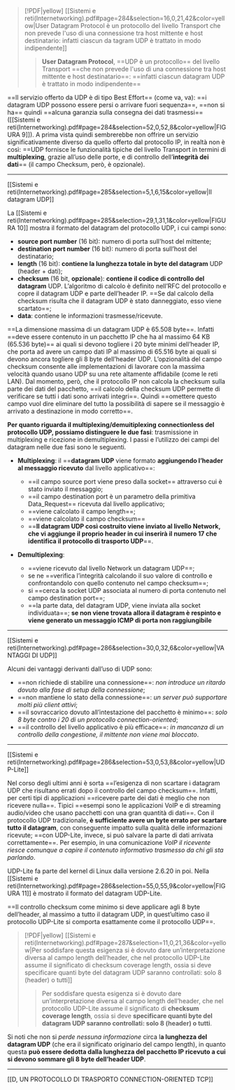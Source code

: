 
> [!PDF|yellow] [[Sistemi e reti(Internetworking).pdf#page=284&selection=16,0,21,42&color=yellow|User Datagram Protocol è un protocollo del livello Transport che non prevede l'uso di una connessione tra host mittente e host destinatario: infatti ciascun da tagram UDP è trattato in modo indipendente]]
> > **User Datagram Protocol**, ==UDP è un protocollo== del livello Transport ==che non prevede l'uso di una connessione tra host mittente e host destinatario==: ==infatti ciascun datagram UDP è trattato in modo indipendente==

==ll servizio offerto da UDP è di tipo Best Effort== (come va, va): ==i datagram UDP possono essere persi o arrivare fuori sequenza==, ==non si ha== quindi ==alcuna garanzia sulla consegna dei dati trasmessi== ([[Sistemi e reti(Internetworking).pdf#page=284&selection=52,0,52,8&color=yellow|FIGURA 9]]). A prima vista quindi sembrerebbe non offrire un servizio significativamente diverso da quello offerto dal protocollo IP, in realtà non è così: ==UDP fornisce le funzionalità tipiche del livello Transport in termini di **multiplexing**, grazie all’uso delle porte, e di controllo dell’**integrità dei dati**== (il campo Checksum, però, è opzionale).

---
[[Sistemi e reti(Internetworking).pdf#page=285&selection=5,1,6,15&color=yellow|II datagram UDP]]

La [[Sistemi e reti(Internetworking).pdf#page=285&selection=29,1,31,1&color=yellow|FIGURA 10]] mostra il formato del datagram del protocollo UDP, i cui campi sono:
- **source port number** (16 bit): numero di porta sull'host del mittente;
- **destination port number** (16 bit): numero di porta sull’host del destinatario;
- **length** (16 bit): **contiene la lunghezza totale in byte del datagram** UDP (header + dati); 
- **checksum** (16 bit, **opzionale**): **contiene il codice di controllo del datagram** UDP. L’algoritmo di calcolo è definito nell’RFC del protocollo e copre il datagram UDP e parte dell’header IP. ==Se dal calcolo della checksum risulta che il datagram UDP è stato danneggiato, esso viene scartato==; 
- **data**: contiene le informazioni trasmesse/ricevute.

==La dimensione massima di un datagram UDP è 65.508 byte==. Infatti ==deve essere contenuto in un pacchetto IP che ha al massimo 64 KB (65.536 byte)== ai quali si devono togliere i 20 byte minimi dell’header IP, che porta ad avere un campo dati IP al massimo di 65.516 byte ai quali si devono ancora togliere gli 8 byte dell’header UDP. L’opzionalità del campo checksum consente alle implementazioni di lavorare con la massima velocità quando usano UDP su una rete altamente affidabile (come le reti LAN). Dal momento, però, che il protocollo IP non calcola la checksum sulla parte dei dati del pacchetto, ==il calcolo della checksum UDP permette di verificare se tutti i dati sono arrivati integri==. Quindi ==omettere questo campo vuol dire eliminare del tutto la possibilità di sapere se il messaggio è arrivato a destinazione in modo corretto==.

**Per quanto riguarda il multiplexing/demuitiplexing connectionless del protocollo UDP, possiamo distinguere le due fasi**: trasmissione in multiplexing e ricezione in demultiplexing. I passi e l’utilizzo dei campi del datagram nelle due fasi sono le seguenti.

- **Multiplexing**: il ==**datagram UDP** viene formato **aggiungendo l’header al messaggio ricevuto** dal livello applicativo==:
	- ==il campo source port viene preso dalla socket== attraverso cui è stato inviato il messaggio;
	- ==il campo destination port è un parametro della primitiva Data_Request== ricevuta dal livello applicativo;
	- ==viene calcolato il campo length==;
	- ==viene calcolato il campo checksum==
	- ==**ll datagram UDP così costruito viene inviato al livello Network, che vi aggiunge il proprio header in cui inserirà il numero 17 che identifica il protocollo di trasporto UDP**==.

- **Demultiplexing**:
	- ==viene ricevuto dal livello Network un datagram UDP==; 
	- se ne ==verifica l’integrità calcolando il suo valore di controllo e confrontandolo con quello contenuto nel campo checksum==;
	- si ==cerca la socket UDP associata al numero di porta contenuto nel campo destination port==;
	- ==la parte data, del datagram UDP, viene inviata alla socket individuata==; **se non viene trovata allora il datagram è respinto e viene generato un messaggio ICMP di porta non raggiungibile**
---
[[Sistemi e reti(Internetworking).pdf#page=286&selection=30,0,32,6&color=yellow|VANTAGGI DI UDP]]

 Alcuni dei vantaggi derivanti dall’uso di UDP sono:
 - ==non richiede di stabilire una connessione==: *non introduce un ritardo dovuto alla fase di setup della connessione*;
 - ==non mantiene lo stato della connessione==: *un server può supportare molti più client attivi*;
 - ==il sovraccarico dovuto all’intestazione del pacchetto è minimo==: *solo 8 byte contro i 20 di un protocollo connection-oriented*;
 - ==il controllo del livello applicativo è più efficace==: *in mancanza di un controllo della congestione, il mittente non viene mai bloccato*.
 ---
 [[Sistemi e reti(Internetworking).pdf#page=286&selection=53,0,53,8&color=yellow|UDP-Lite]]

Nel corso degli ultimi anni è sorta ==l’esigenza di non scartare i datagram UDP che risultano errati dopo il controllo del campo checksum==. Infatti, per certi tipi di applicazioni ==ricevere parte dei dati è meglio che non ricevere nulla==. Tipici ==esempi sono le applicazioni VoIP e di streaming audio/video che usano pacchetti con una gran quantità di dati==. Con il protocollo UDP tradizionale, **è sufficiente avere un byte errato per scartare tutto il datagram**, con conseguente impatto sulla qualità delle informazioni ricevute; ==con UDP-Lite, invece, si può salvare la parte di dati arrivata correttamente==. Per esempio, in una comunicazione *VoIP il ricevente riesce comunque a capire il contenuto informativo trasmesso da chi gli sta parlando*.

UDP-Lite fa parte del kernel di Linux dalla versione 2.6.20 in poi. Nella [[Sistemi e reti(Internetworking).pdf#page=286&selection=55,0,55,9&color=yellow|FIGURA 11]] è mostrato il formato del datagram UDP-Lite.

==Il controllo checksum come minimo si deve applicare agli 8 byte dell’header, al massimo a tutto il datagram UDP, in quest’ultimo caso il protocollo UDP-Lite si comporta esattamente come il protocollo UDP==.

> [!PDF|yellow] [[Sistemi e reti(Internetworking).pdf#page=287&selection=11,0,21,36&color=yellow|Per soddisfare questa esigenza si è dovuto dare un’interpretazione diversa al campo length dell’header, che nel protocollo UDP-Lite assume il significato di checksum coverage length, ossia si deve specificare quanti byte del datagram UDP saranno controllati: solo 8 (header) o tutti]]
> > Per soddisfare questa esigenza si è dovuto dare un’interpretazione diversa al campo length dell’header, che nel protocollo UDP-Lite assume il significato di **checksum coverage length**, ossia si deve **specificare quanti byte del datagram UDP saranno controllati: solo 8 (header) o tutti**.

Si noti che non si *perde nessuna informazione* circa l**a lunghezza del datagram UDP** (che era il significato originario del campo length), in quanto questa **può essere dedotta dalla lunghezza del pacchetto IP ricevuto a cui si devono sommare gli 8 byte dell’header UDP**.

---

[[D, UN PROTOCOLLO DI TRASPORTO CONNECTION-ORIENTED TCP]]